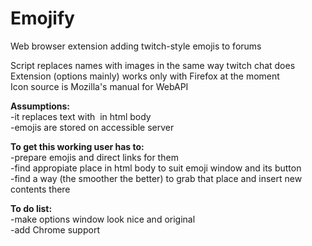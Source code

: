 # Emojify
Web browser extension adding twitch-style emojis to forums  
  
Script replaces names with images in the same way twitch chat does  
Extension (options mainly) works only with Firefox at the moment  
Icon source is Mozilla's manual for WebAPI  
  
**Assumptions:**  
-it replaces text with <img> in html body  
-emojis are stored on accessible server  

**To get this working user has to:**  
-prepare emojis and direct links for them  
-find appropiate place in html body to suit emoji window and its button  
-find a way (the smoother the better) to grab that place and insert new contents there  
  
  
**To do list:**  
-make options window look nice and original  
-add Chrome support

